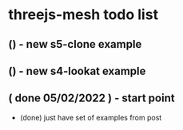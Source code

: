 # threejs-mesh todo list

## () - new s5-clone example

## () - new s4-lookat example

## ( done 05/02/2022 ) - start point
* (done) just have set of examples from post
